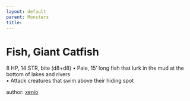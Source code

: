 ```yaml
---
layout: default
parent: Monsters 
title: 
--- 
```

# Fish, Giant Catfish
8 HP, 14 STR, bite (d8+d8)
• Pale, 15’ long fish that lurk in the mud at the bottom of lakes and rivers  
• Attack creatures that swim above their hiding spot  





author: [xenio](https://xenioinabottle.blogspot.com/2021/02/classic-monsters-for-cairnito-part-1.html) 


